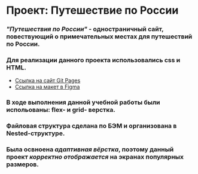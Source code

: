 # Проект: Путешествие по России

### *"Путешествия по России"* - одностраничный сайт, повествующий о примечательных местах для путешествий по России.
### Для реализации данного проекта использовались css и HTML.

* [Ссылка на сайт Git Pages](https://odettnix.github.io/russian-travel/)
* [Ссылка на макет в Figma](https://www.figma.com/file/5S2WSbEFL6awjVWJ0NWL8Q/Sprint-3_-Russia-_-desktop-mobile?node-id=28503%3A0)

### В ходе выполнения данной учебной работы были испольованы: flex- и grid- верстка.
### Файловая структура сделана по БЭМ и организована в Nested-структуре.
### Была освноена *адаптивная вёрстка*, поэтому данный проект *корректно отображается* на экранах популярных размеров.
